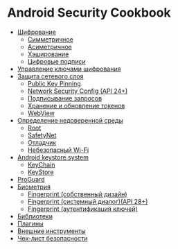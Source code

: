 # Android Security Cookbook

* [Шифрование](https://github.com/Fi5t/android-security-cookbook/tree/master/%D0%A8%D0%B8%D1%84%D1%80%D0%BE%D0%B2%D0%B0%D0%BD%D0%B8%D0%B5)
  * [Симметричное](https://github.com/Fi5t/android-security-cookbook/blob/master/%D0%A8%D0%B8%D1%84%D1%80%D0%BE%D0%B2%D0%B0%D0%BD%D0%B8%D0%B5/%D0%A1%D0%B8%D0%BC%D0%BC%D0%B5%D1%82%D1%80%D0%B8%D1%87%D0%BD%D0%BE%D0%B5.md)
  * [Асиметричное](https://github.com/Fi5t/android-security-cookbook/blob/master/%D0%A8%D0%B8%D1%84%D1%80%D0%BE%D0%B2%D0%B0%D0%BD%D0%B8%D0%B5/%D0%90%D1%81%D0%B8%D0%BC%D0%B5%D1%82%D1%80%D0%B8%D1%87%D0%BD%D0%BE%D0%B5.md)
  * [Хэширование](https://github.com/Fi5t/android-security-cookbook/blob/master/%D0%A8%D0%B8%D1%84%D1%80%D0%BE%D0%B2%D0%B0%D0%BD%D0%B8%D0%B5/%D0%A5%D1%8D%D1%88%D0%B8%D1%80%D0%BE%D0%B2%D0%B0%D0%BD%D0%B8%D0%B5.md)
  * [Цифровые подписи](https://github.com/Fi5t/android-security-cookbook/blob/master/%D0%A8%D0%B8%D1%84%D1%80%D0%BE%D0%B2%D0%B0%D0%BD%D0%B8%D0%B5/%D0%A6%D0%B8%D1%84%D1%80%D0%BE%D0%B2%D1%8B%D0%B5%20%D0%BF%D0%BE%D0%B4%D0%BF%D0%B8%D1%81%D0%B8.md)
* [Управление ключами шифрования]()
* [Защита сетевого слоя](https://github.com/Fi5t/android-security-cookbook/tree/master/%D0%97%D0%B0%D1%89%D0%B8%D1%82%D0%B0%20%D1%81%D0%B5%D1%82%D0%B5%D0%B2%D0%BE%D0%B3%D0%BE%20%D1%81%D0%BB%D0%BE%D1%8F)
  * [Public Key Pinning](https://github.com/Fi5t/android-security-cookbook/blob/master/%D0%97%D0%B0%D1%89%D0%B8%D1%82%D0%B0%20%D1%81%D0%B5%D1%82%D0%B5%D0%B2%D0%BE%D0%B3%D0%BE%20%D1%81%D0%BB%D0%BE%D1%8F/Public%20Key%20Pinning.md)
  * [Network Security Config (API 24+)](https://github.com/Fi5t/android-security-cookbook/blob/master/%D0%97%D0%B0%D1%89%D0%B8%D1%82%D0%B0%20%D1%81%D0%B5%D1%82%D0%B5%D0%B2%D0%BE%D0%B3%D0%BE%20%D1%81%D0%BB%D0%BE%D1%8F/Network%20Secruity%20Config.md)
  * [Подписывание запросов](https://github.com/Fi5t/android-security-cookbook/blob/master/%D0%97%D0%B0%D1%89%D0%B8%D1%82%D0%B0%20%D1%81%D0%B5%D1%82%D0%B5%D0%B2%D0%BE%D0%B3%D0%BE%20%D1%81%D0%BB%D0%BE%D1%8F/%D0%9F%D0%BE%D0%B4%D0%BF%D0%B8%D1%81%D1%8B%D0%B2%D0%B0%D0%BD%D0%B8%D0%B5%20%D0%B7%D0%B0%D0%BF%D1%80%D0%BE%D1%81%D0%BE%D0%B2.md)
  * [Хранение и обновление токенов](https://github.com/Fi5t/android-security-cookbook/blob/master/%D0%97%D0%B0%D1%89%D0%B8%D1%82%D0%B0%20%D1%81%D0%B5%D1%82%D0%B5%D0%B2%D0%BE%D0%B3%D0%BE%20%D1%81%D0%BB%D0%BE%D1%8F/%D0%A5%D1%80%D0%B0%D0%BD%D0%B5%D0%BD%D0%B8%D0%B5%20%D0%B8%20%D0%BE%D0%B1%D0%BD%D0%BE%D0%B2%D0%BB%D0%B5%D0%BD%D0%B8%D0%B5%20%D1%82%D0%BE%D0%BA%D0%B5%D0%BD%D0%BE%D0%B2.md)
  * [WebView](https://github.com/Fi5t/android-security-cookbook/blob/master/%D0%97%D0%B0%D1%89%D0%B8%D1%82%D0%B0%20%D1%81%D0%B5%D1%82%D0%B5%D0%B2%D0%BE%D0%B3%D0%BE%20%D1%81%D0%BB%D0%BE%D1%8F/WebView.md)
* [Определение недоверенной среды](https://github.com/Fi5t/android-security-cookbook/tree/master/%D0%9E%D0%BF%D1%80%D0%B5%D0%B4%D0%B5%D0%BB%D0%B5%D0%BD%D0%B8%D0%B5%20%D0%BD%D0%B5%D0%B4%D0%BE%D0%B2%D0%B5%D1%80%D0%B5%D0%BD%D0%BD%D0%BE%D0%B9%20%D1%81%D1%80%D0%B5%D0%B4%D1%8B)
  * [Root](https://github.com/Fi5t/android-security-cookbook/blob/master/%D0%9E%D0%BF%D1%80%D0%B5%D0%B4%D0%B5%D0%BB%D0%B5%D0%BD%D0%B8%D0%B5%20%D0%BD%D0%B5%D0%B4%D0%BE%D0%B2%D0%B5%D1%80%D0%B5%D0%BD%D0%BD%D0%BE%D0%B9%20%D1%81%D1%80%D0%B5%D0%B4%D1%8B/Root.md)
  * [SafetyNet](https://github.com/Fi5t/android-security-cookbook/blob/master/%D0%9E%D0%BF%D1%80%D0%B5%D0%B4%D0%B5%D0%BB%D0%B5%D0%BD%D0%B8%D0%B5%20%D0%BD%D0%B5%D0%B4%D0%BE%D0%B2%D0%B5%D1%80%D0%B5%D0%BD%D0%BD%D0%BE%D0%B9%20%D1%81%D1%80%D0%B5%D0%B4%D1%8B/SafetyNet.md)
  * [Отладчик](https://github.com/Fi5t/android-security-cookbook/blob/master/%D0%9E%D0%BF%D1%80%D0%B5%D0%B4%D0%B5%D0%BB%D0%B5%D0%BD%D0%B8%D0%B5%20%D0%BD%D0%B5%D0%B4%D0%BE%D0%B2%D0%B5%D1%80%D0%B5%D0%BD%D0%BD%D0%BE%D0%B9%20%D1%81%D1%80%D0%B5%D0%B4%D1%8B/%D0%9E%D1%82%D0%BB%D0%B0%D0%B4%D1%87%D0%B8%D0%BA.md)
  * [Небезопасный Wi-Fi](https://github.com/Fi5t/android-security-cookbook/blob/master/%D0%9E%D0%BF%D1%80%D0%B5%D0%B4%D0%B5%D0%BB%D0%B5%D0%BD%D0%B8%D0%B5%20%D0%BD%D0%B5%D0%B4%D0%BE%D0%B2%D0%B5%D1%80%D0%B5%D0%BD%D0%BD%D0%BE%D0%B9%20%D1%81%D1%80%D0%B5%D0%B4%D1%8B/%D0%9E%D1%82%D0%BB%D0%B0%D0%B4%D1%87%D0%B8%D0%BA.md)
* [Android keystore system](https://github.com/Fi5t/android-security-cookbook/tree/master/Android%20Keystore%20System)
  * [KeyChain](https://github.com/Fi5t/android-security-cookbook/blob/master/Android%20Keystore%20System/KeyChain.md)
  * [KeyStore](https://github.com/Fi5t/android-security-cookbook/blob/master/Android%20Keystore%20System/KeyStore.md)
* [ProGuard]()
* [Биометрия](https://github.com/Fi5t/android-security-cookbook/tree/master/%D0%91%D0%B8%D0%BE%D0%BC%D0%B5%D1%82%D1%80%D0%B8%D1%8F)
  * [Fingerprint (собственный дизайн)](https://github.com/Fi5t/android-security-cookbook/blob/master/%D0%91%D0%B8%D0%BE%D0%BC%D0%B5%D1%82%D1%80%D0%B8%D1%8F/Fingerprint%20(%D1%81%D0%BE%D0%B1%D1%81%D1%82%D0%B2%D0%B5%D0%BD%D0%BD%D1%8B%D0%B9%20%D0%B4%D0%B8%D0%B7%D0%B0%D0%B9%D0%BD).md)
  * [Fingerprint (системный диалог)(API 28+)](https://github.com/Fi5t/android-security-cookbook/blob/master/%D0%91%D0%B8%D0%BE%D0%BC%D0%B5%D1%82%D1%80%D0%B8%D1%8F/Fingerprint%20(%D1%81%D0%B8%D1%81%D1%82%D0%B5%D0%BC%D0%BD%D1%8B%D0%B9%20%D0%B4%D0%B8%D0%B0%D0%BB%D0%BE%D0%B3).md)
  * [Fingerprint (аутентификация ключей)](https://github.com/Fi5t/android-security-cookbook/blob/master/%D0%91%D0%B8%D0%BE%D0%BC%D0%B5%D1%82%D1%80%D0%B8%D1%8F/Fingerprint%20(%D0%B0%D1%83%D1%82%D0%B5%D0%BD%D1%82%D0%B8%D1%84%D0%B8%D0%BA%D0%B0%D1%86%D0%B8%D1%8F%20%D0%BA%D0%BB%D1%8E%D1%87%D0%B5%D0%B9).md)
* [Библиотеки](https://github.com/Fi5t/android-security-cookbook/blob/master/%D0%91%D0%B8%D0%B1%D0%BB%D0%B8%D0%BE%D1%82%D0%B5%D0%BA%D0%B8.md)
* [Плагины]()
* [Внешние инструменты]()
* [Чек-лист безопасности](https://github.com/Fi5t/android-security-cookbook/blob/master/%D0%A7%D0%B5%D0%BA-%D0%BB%D0%B8%D1%81%D1%82%20%D0%B1%D0%B5%D0%B7%D0%BE%D0%BF%D0%B0%D1%81%D0%BD%D0%BE%D1%81%D1%82%D0%B8.md)
